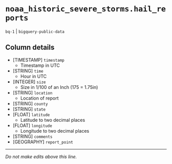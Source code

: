 # `noaa_historic_severe_storms.hail_reports`
`bq-1` | `bigquery-public-data`

## Column details
* [TIMESTAMP] `timestamp`
  - Timestamp in UTC
* [STRING]    `time`
  - Hour in UTC
* [INTEGER]   `size`
  - Size in 1/100 of an Inch (175 = 1.75in)
* [STRING]    `location`
  - Location of report
* [STRING]    `county`
* [STRING]    `state`
* [FLOAT]     `latitude`
  - Latitude to two decimal places
* [FLOAT]     `longitude`
  - Longitude to two decimal places
* [STRING]    `comments`
* [GEOGRAPHY] `report_point`

-------------------------------------------------------------------------------
*Do not make edits above this line.*
